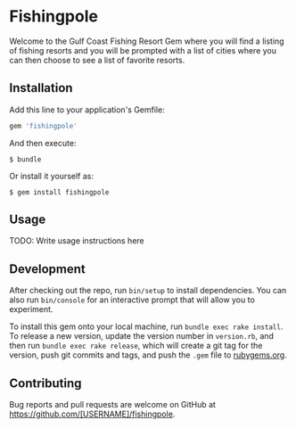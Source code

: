 # Fishingpole

Welcome to the Gulf Coast Fishing Resort Gem where you will find a listing of fishing resorts and you will be prompted with a list of cities where you can then choose to see a list of favorite resorts.

## Installation

Add this line to your application's Gemfile:

```ruby
gem 'fishingpole'
```

And then execute:

    $ bundle

Or install it yourself as:

    $ gem install fishingpole

## Usage

TODO: Write usage instructions here

## Development

After checking out the repo, run `bin/setup` to install dependencies. You can also run `bin/console` for an interactive prompt that will allow you to experiment.

To install this gem onto your local machine, run `bundle exec rake install`. To release a new version, update the version number in `version.rb`, and then run `bundle exec rake release`, which will create a git tag for the version, push git commits and tags, and push the `.gem` file to [rubygems.org](https://rubygems.org).

## Contributing

Bug reports and pull requests are welcome on GitHub at https://github.com/[USERNAME]/fishingpole.
